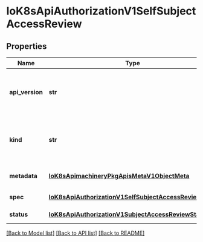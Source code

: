 # IoK8sApiAuthorizationV1SelfSubjectAccessReview

## Properties
Name | Type | Description | Notes
------------ | ------------- | ------------- | -------------
**api_version** | **str** | APIVersion defines the versioned schema of this representation of an object. Servers should convert recognized schemas to the latest internal value, and may reject unrecognized values. More info: https://git.k8s.io/community/contributors/devel/sig-architecture/api-conventions.md#resources | [optional] 
**kind** | **str** | Kind is a string value representing the REST resource this object represents. Servers may infer this from the endpoint the client submits requests to. Cannot be updated. In CamelCase. More info: https://git.k8s.io/community/contributors/devel/sig-architecture/api-conventions.md#types-kinds | [optional] 
**metadata** | [**IoK8sApimachineryPkgApisMetaV1ObjectMeta**](IoK8sApimachineryPkgApisMetaV1ObjectMeta.md) | Standard list metadata. More info: https://git.k8s.io/community/contributors/devel/sig-architecture/api-conventions.md#metadata | [optional] 
**spec** | [**IoK8sApiAuthorizationV1SelfSubjectAccessReviewSpec**](IoK8sApiAuthorizationV1SelfSubjectAccessReviewSpec.md) | Spec holds information about the request being evaluated.  user and groups must be empty | 
**status** | [**IoK8sApiAuthorizationV1SubjectAccessReviewStatus**](IoK8sApiAuthorizationV1SubjectAccessReviewStatus.md) | Status is filled in by the server and indicates whether the request is allowed or not | [optional] 

[[Back to Model list]](../README.md#documentation-for-models) [[Back to API list]](../README.md#documentation-for-api-endpoints) [[Back to README]](../README.md)


